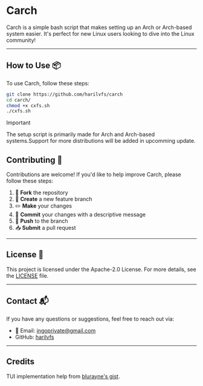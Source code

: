 # Carch

Carch is a simple bash script that makes setting up an Arch or Arch-based system easier. It's perfect for new Linux users looking to dive into the Linux community!

---

## How to Use 📦

To use Carch, follow these steps:

```bash
git clone https://github.com/harilvfs/carch
cd carch/
chmod +x cxfs.sh
./cxfs.sh
```

> [!IMPORTANT]
> The setup script is primarily made for Arch and Arch-based systems.Support for more distributions will be added in upcomming update.

## Contributing 🤝

Contributions are welcome! If you'd like to help improve Carch, please follow these steps:

1. 🍴 **Fork** the repository
2. 🌿 **Create** a new feature branch
3. ✏️ **Make** your changes
4. 💬 **Commit** your changes with a descriptive message
5. 🚀 **Push** to the branch
6. 📥 **Submit** a pull request

---

## License 📄

This project is licensed under the Apache-2.0 License. For more details, see the [LICENSE](LICENSE) file.

---

## Contact 📬

If you have any questions or suggestions, feel free to reach out via:

- 📧 Email: [ingoprivate@gmail.com](mailto:ingoprivate@gmail.com)
- GitHub: [harilvfs](https://github.com/harilvfs)

---

## Credits

TUI implementation help from [blurayne's gist](https://gist.github.com/blurayne/f63c5a8521c0eeab8e9afd8baa45c65e).

